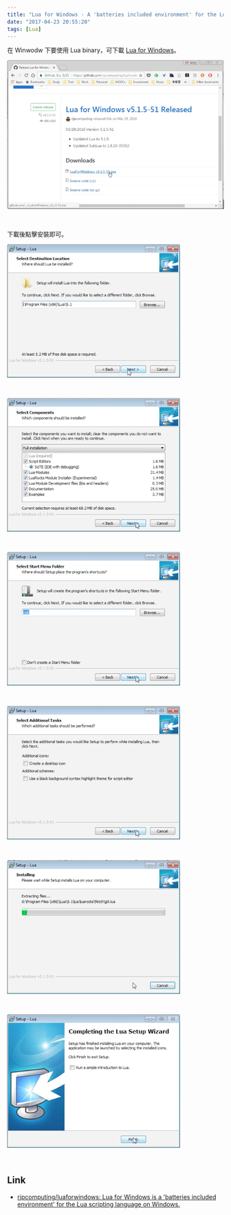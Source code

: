 ```yaml
---
title: "Lua for Windows - A 'batteries included environment' for the Lua scripting language on Windows"
date: "2017-04-23 20:55:20"
tags: [Lua]
---
```



在 Winwodw 下要使用 Lua binary，可下載 [Lua for Windows](https://github.com/rjpcomputing/luaforwindows)。  

<!-- More -->

![1.png](1.png)

<br/>


下載後點擊安裝即可。  

![2.png](2.png)

<br/>


![3.png](3.png)

<br/>


![4.png](4.png)

<br/>


![5.png](5.png)

<br/>


![6.png](6.png)

<br/>


![7.png](7.png)

<br/>


Link
----
* [rjpcomputing/luaforwindows: Lua for Windows is a 'batteries included environment' for the Lua scripting language on Windows.](https://github.com/rjpcomputing/luaforwindows)
